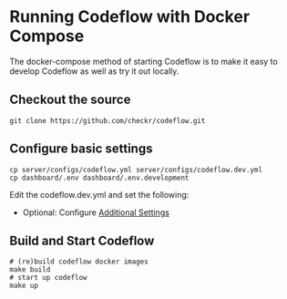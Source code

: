 # Running Codeflow with Docker Compose

The docker-compose method of starting Codeflow is to make it easy to develop Codeflow as well as try it out locally.

## Checkout the source

`git clone https://github.com/checkr/codeflow.git`

## Configure basic settings

```
cp server/configs/codeflow.yml server/configs/codeflow.dev.yml
cp dashboard/.env dashboard/.env.development
```

Edit the codeflow.dev.yml and set the following:

* Optional: Configure [Additional Settings](settings.md)

## Build and Start Codeflow
```
# (re)build codeflow docker images
make build
# start up codeflow
make up
```
